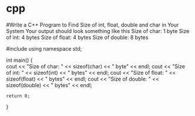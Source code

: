 # cpp
#Write a C++ Program to Find Size of int, float, double and char in Your System Your output should look something like this Size of char: 1 byte Size of int: 4 bytes Size of float: 4 bytes Size of double: 8 bytes

#include <iostream>
using namespace std;

int main() 
{    
    cout << "Size of char: " << sizeof(char) << " byte" << endl;
    cout << "Size of int: " << sizeof(int) << " bytes" << endl;
    cout << "Size of float: " << sizeof(float) << " bytes" << endl;
    cout << "Size of double: " << sizeof(double) << " bytes" << endl;

    return 0;
}
